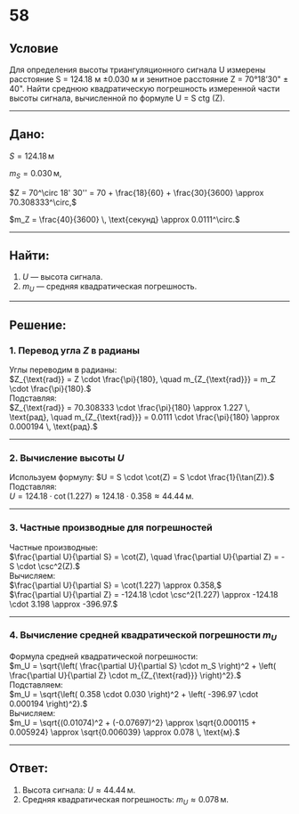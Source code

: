 # 58

## Условие

Для определения высоты триангуляционного сигнала U измерены расстояние S = 124.18 м ±0.030 м и зенитное расстояние Z = 70°18’30" ± 40". Найти среднюю квадратическую погрешность измеренной части высоты сигнала, вычисленной по формуле U = S ctg (Z).

---

## Дано:

$S = 124.18 \, \text{м}$

$m_S = 0.030 \, \text{м},$ 

$Z = 70^\circ 18' 30'' = 70 + \frac{18}{60} + \frac{30}{3600} \approx 70.308333^\circ,$

$m_Z = \frac{40}{3600} \, \text{секунд} \approx 0.0111^\circ.$

---

## Найти:

1. $U$ — высота сигнала.  
2. $m_U$ — средняя квадратическая погрешность.  

---

## Решение:

### 1. Перевод угла $Z$ в радианы

Углы переводим в радианы:  
$Z_{\text{rad}} = Z \cdot \frac{\pi}{180}, \quad m_{Z_{\text{rad}}} = m_Z \cdot \frac{\pi}{180}.$  
Подставляя:  
$Z_{\text{rad}} = 70.308333 \cdot \frac{\pi}{180} \approx 1.227 \, \text{рад}, \quad m_{Z_{\text{rad}}} = 0.0111 \cdot \frac{\pi}{180} \approx 0.000194 \, \text{рад}.$

---

### 2. Вычисление высоты $U$

Используем формулу: $U = S \cdot \cot(Z) = S \cdot \frac{1}{\tan(Z)}.$  
Подставляя:  
$U = 124.18 \cdot \cot(1.227) \approx 124.18 \cdot 0.358 \approx 44.44 \, \text{м}.$

---

### 3. Частные производные для погрешностей

Частные производные:  
$\frac{\partial U}{\partial S} = \cot(Z), \quad \frac{\partial U}{\partial Z} = -S \cdot \csc^2(Z).$  
Вычисляем:  
$\frac{\partial U}{\partial S} = \cot(1.227) \approx 0.358,$  
$\frac{\partial U}{\partial Z} = -124.18 \cdot \csc^2(1.227) \approx -124.18 \cdot 3.198 \approx -396.97.$

---

### 4. Вычисление средней квадратической погрешности $m_U$

Формула средней квадратической погрешности:  
$m_U = \sqrt{\left( \frac{\partial U}{\partial S} \cdot m_S \right)^2 + \left( \frac{\partial U}{\partial Z} \cdot m_{Z_{\text{rad}}} \right)^2}.$  
Подставляем:  
$m_U = \sqrt{\left( 0.358 \cdot 0.030 \right)^2 + \left( -396.97 \cdot 0.000194 \right)^2}.$  
Вычисляем:  
$m_U = \sqrt{(0.01074)^2 + (-0.07697)^2} \approx \sqrt{0.000115 + 0.005924} \approx \sqrt{0.006039} \approx 0.078 \, \text{м}.$

---

## Ответ:

1. Высота сигнала: $U \approx 44.44 \, \text{м}$.  
2. Средняя квадратическая погрешность: $m_U \approx 0.078 \, \text{м}$.
   
